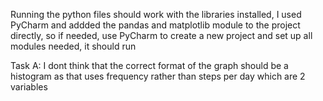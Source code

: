 Running the python files should work with the libraries installed, I used PyCharm and addded the pandas and matplotlib module to the project directly, so if needed, use PyCharm to create a new project and set up all modules needed, it should run

Task A: I dont think that the correct format of the graph should be a histogram as that uses frequency rather than steps per day which are 2 variables
